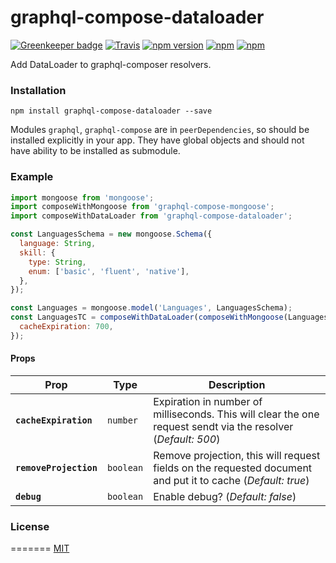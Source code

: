 # graphql-compose-dataloader

[![Greenkeeper badge](https://badges.greenkeeper.io/stoffern/graphql-compose-dataloader-new.svg)](https://greenkeeper.io/)
[![Travis](https://img.shields.io/travis/stoffern/graphql-compose-dataloader-new.svg)]()
[![npm version](https://img.shields.io/npm/v/graphql-compose-dataloader-new.svg?style=flat-square)](https://www.npmjs.com/package/graphql-compose-dataloader-new)
[![npm](https://img.shields.io/npm/l/graphql-compose-dataloader-new.svg?style=flat-square)](https://github.com/stoffern/graphql-compose-dataloader-new/blob/master/LICENSE)
[![npm](https://img.shields.io/npm/dt/egg-apm-agent.svg)](https://github.com/ddzyan/graphql-compose-dataloader-new)

Add DataLoader to graphql-composer resolvers.

### Installation

```
npm install graphql-compose-dataloader --save
```

Modules `graphql`, `graphql-compose` are in `peerDependencies`, so should be installed explicitly in your app. They have global objects and should not have ability to be installed as submodule.

### Example

```js
import mongoose from 'mongoose';
import composeWithMongoose from 'graphql-compose-mongoose';
import composeWithDataLoader from 'graphql-compose-dataloader';

const LanguagesSchema = new mongoose.Schema({
  language: String,
  skill: {
    type: String,
    enum: ['basic', 'fluent', 'native'],
  },
});

const Languages = mongoose.model('Languages', LanguagesSchema);
const LanguagesTC = composeWithDataLoader(composeWithMongoose(Languages), {
  cacheExpiration: 700,
});
```

#### Props

| Prop                   | Type      | Description                                                                                                   |
| ---------------------- | --------- | ------------------------------------------------------------------------------------------------------------- |
| **`cacheExpiration`**  | `number`  | Expiration in number of milliseconds. This will clear the one request sendt via the resolver (_Default: 500_) |
| **`removeProjection`** | `boolean` | Remove projection, this will request fields on the requested document and put it to cache (_Default: true_)   |
| **`debug`**            | `boolean` | Enable debug? (_Default: false_)                                                                              |

### License

=======
[MIT](https://github.com/nodkz/graphql-compose-mongoose/blob/master/LICENSE.md)
